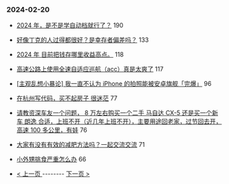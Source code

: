 ### 2024-02-20 
- [2024 年，是不是学自动档就行了？](https://www.v2ex.com/t/1016734) 190
- [好像丁克的人过得都很好？是幸存者偏差吗？](https://www.v2ex.com/t/1016649) 133
- [2024 年 目前把钱存哪里收益高点。](https://www.v2ex.com/t/1016722) 118
- [高速公路上使用全速自适应巡航（acc）真是太爽了](https://www.v2ex.com/t/1016739) 117
- [[主观乱想小暴论] 我一直不认为 iPhone 的拍照能被安卓旗舰「完爆」](https://www.v2ex.com/t/1016755) 96
- [在杭州写代码，买不起房子 很迷茫](https://www.v2ex.com/t/1016753) 77
- [请教资深车友一个问题， 8 万左右购买一个二手 马自达 CX-5 还是买一个新车 朗逸 合适，上班不开（近几年上班不开），主要用途回老家，过节回去开，高速 100 多公里，有娃](https://www.v2ex.com/t/1016793) 76
- [大家有没有有效的减肥方法吗？一起交流交流](https://www.v2ex.com/t/1016797) 71
- [小外甥挑食严重怎么办](https://www.v2ex.com/t/1016704) 66 

- [ < 上一页 ](https://github.com/able8/v2ex-hot-record/blob/master/2024-02-19.md) -------- [ 下一页 > ](https://github.com/able8/v2ex-hot-record/blob/master/2024-02-21.md)